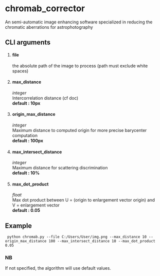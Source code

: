 # chromab_corrector
An semi-automatic image enhancing software specialized in reducing the chromatic aberrations for astrophotography

<h2>CLI arguments</h2>
<ol>
<li><h4>file</h4>
the absolute path of the image to process (path must exclude white spaces)
</li>
<li><h4>max_distance</h4>
<i>integer</i><br/>
Intercorrelation distance (cf doc) <br/>
<strong>default : 10px</strong>
</li>
<li><h4>origin_max_distance</h4>
<i>integer</i><br/>
Maximum distance to computed origin for more precise barycenter computation<br/>
<strong>default : 100px</strong></li>
<li><h4>max_intersect_distance</h4>
<i>integer</i><br/>
Maximum distance for scattering discrimination<br/>
<strong>default : 10% </strong></li>
<li><h4>max_dot_product</h4>
<i>float</i><br/>
Max dot product between U = (origin to enlargement vector origin) and V = enlargement vector<br/>
<strong>default : 0.05 </strong></li>
</ol>

<h2>Example</h2>
<code> python chromab.py --file C:/Users/User/img.png --max_distance 10 --origin_max_distance 100 --max_intersect_distance 10 --max_dot_product 0.05</code>

<h3>NB</h3>
If not specified, the algorithm will use default values.

